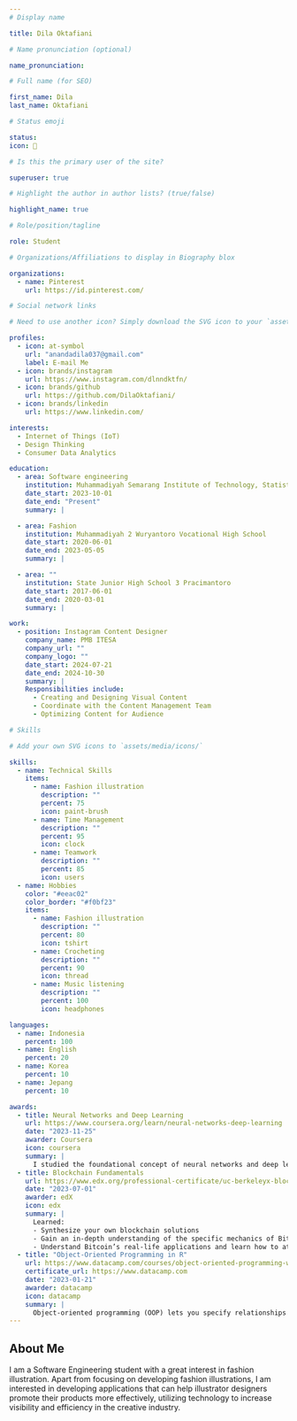 ```yaml
---
# Display name

title: Dila Oktafiani

# Name pronunciation (optional)

name_pronunciation:

# Full name (for SEO)

first_name: Dila
last_name: Oktafiani

# Status emoji

status:
icon: 🌷

# Is this the primary user of the site?

superuser: true

# Highlight the author in author lists? (true/false)

highlight_name: true

# Role/position/tagline

role: Student

# Organizations/Affiliations to display in Biography blox

organizations:
  - name: Pinterest
    url: https://id.pinterest.com/

# Social network links

# Need to use another icon? Simply download the SVG icon to your `assets/media/icons/` folder.

profiles:
  - icon: at-symbol
    url: "anandadila037@gmail.com"
    label: E-mail Me
  - icon: brands/instagram
    url: https://www.instagram.com/dlnndktfn/
  - icon: brands/github
    url: https://github.com/DilaOktafiani/
  - icon: brands/linkedin
    url: https://www.linkedin.com/

interests:
  - Internet of Things (IoT)
  - Design Thinking
  - Consumer Data Analytics

education:
  - area: Software engineering
    institution: Muhammadiyah Semarang Institute of Technology, Statistics and Business
    date_start: 2023-10-01
    date_end: "Present"
    summary: |

  - area: Fashion
    institution: Muhammadiyah 2 Wuryantoro Vocational High School
    date_start: 2020-06-01
    date_end: 2023-05-05
    summary: |

  - area: ""
    institution: State Junior High School 3 Pracimantoro
    date_start: 2017-06-01
    date_end: 2020-03-01
    summary: |

work:
  - position: Instagram Content Designer
    company_name: PMB ITESA
    company_url: ""
    company_logo: ""
    date_start: 2024-07-21
    date_end: 2024-10-30
    summary: |
    Responsibilities include:
      - Creating and Designing Visual Content
      - Coordinate with the Content Management Team
      - Optimizing Content for Audience

# Skills

# Add your own SVG icons to `assets/media/icons/`

skills:
  - name: Technical Skills
    items:
      - name: Fashion illustration
        description: ""
        percent: 75
        icon: paint-brush
      - name: Time Management
        description: ""
        percent: 95
        icon: clock
      - name: Teamwork
        description: ""
        percent: 85
        icon: users
  - name: Hobbies
    color: "#eeac02"
    color_border: "#f0bf23"
    items:
      - name: Fashion illustration
        description: ""
        percent: 80
        icon: tshirt
      - name: Crocheting
        description: ""
        percent: 90
        icon: thread
      - name: Music listening
        description: ""
        percent: 100
        icon: headphones

languages:
  - name: Indonesia
    percent: 100
  - name: English
    percent: 20
  - name: Korea
    percent: 10
  - name: Jepang
    percent: 10

awards:
  - title: Neural Networks and Deep Learning
    url: https://www.coursera.org/learn/neural-networks-deep-learning
    date: "2023-11-25"
    awarder: Coursera
    icon: coursera
    summary: |
      I studied the foundational concept of neural networks and deep learning. By the end, I was familiar with the significant technological trends driving the rise of deep learning; build, train, and apply fully connected deep neural networks; implement efficient (vectorized) neural networks; identify key parameters in a neural network’s architecture; and apply deep learning to your own applications.
  - title: Blockchain Fundamentals
    url: https://www.edx.org/professional-certificate/uc-berkeleyx-blockchain-fundamentals
    date: "2023-07-01"
    awarder: edX
    icon: edx
    summary: |
      Learned:
      - Synthesize your own blockchain solutions
      - Gain an in-depth understanding of the specific mechanics of Bitcoin
      - Understand Bitcoin’s real-life applications and learn how to attack and destroy Bitcoin, Ethereum, smart contracts and Dapps, and alternatives to Bitcoin’s Proof-of-Work consensus algorithm
  - title: "Object-Oriented Programming in R"
    url: https://www.datacamp.com/courses/object-oriented-programming-with-s3-and-r6-in-r
    certificate_url: https://www.datacamp.com
    date: "2023-01-21"
    awarder: datacamp
    icon: datacamp
    summary: |
      Object-oriented programming (OOP) lets you specify relationships between functions and the objects that they can act on, helping you manage complexity in your code. This is an intermediate level course, providing an introduction to OOP, using the S3 and R6 systems. S3 is a great day-to-day R programming tool that simplifies some of the functions that you write. R6 is especially useful for industry-specific analyses, working with web APIs, and building GUIs.
---
```


## About Me

I am a Software Engineering student with a great interest in fashion illustration. Apart from focusing on developing fashion illustrations, I am interested in developing applications that can help illustrator designers promote their products more effectively, utilizing technology to increase visibility and efficiency in the creative industry.
